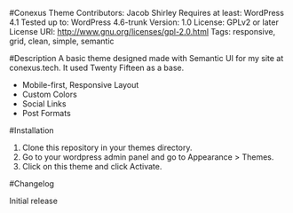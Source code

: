 #Conexus Theme
Contributors: Jacob Shirley
Requires at least: WordPress 4.1
Tested up to: WordPress 4.6-trunk
Version: 1.0
License: GPLv2 or later
License URI: http://www.gnu.org/licenses/gpl-2.0.html
Tags: responsive, grid, clean, simple, semantic

#Description
A basic theme designed made with Semantic UI for my site at conexus.tech. It used Twenty Fifteen as a base.

* Mobile-first, Responsive Layout
* Custom Colors
* Social Links
* Post Formats

#Installation

1. Clone this repository in your themes directory.
2. Go to your wordpress admin panel and go to Appearance > Themes.
3. Click on this theme and click Activate.

#Changelog

Initial release
